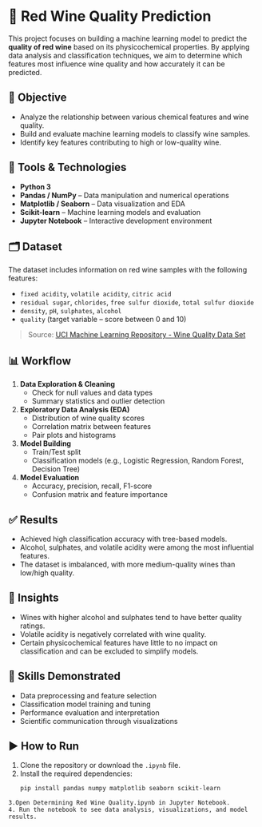 # 🍷 Red Wine Quality Prediction

This project focuses on building a machine learning model to predict the **quality of red wine** based on its physicochemical properties. By applying data analysis and classification techniques, we aim to determine which features most influence wine quality and how accurately it can be predicted.

## 🎯 Objective

- Analyze the relationship between various chemical features and wine quality.
- Build and evaluate machine learning models to classify wine samples.
- Identify key features contributing to high or low-quality wine.

## 🧰 Tools & Technologies

- **Python 3**
- **Pandas / NumPy** – Data manipulation and numerical operations
- **Matplotlib / Seaborn** – Data visualization and EDA
- **Scikit-learn** – Machine learning models and evaluation
- **Jupyter Notebook** – Interactive development environment

## 🗂️ Dataset

The dataset includes information on red wine samples with the following features:
- `fixed acidity`, `volatile acidity`, `citric acid`
- `residual sugar`, `chlorides`, `free sulfur dioxide`, `total sulfur dioxide`
- `density`, `pH`, `sulphates`, `alcohol`
- `quality` (target variable – score between 0 and 10)

> Source: [UCI Machine Learning Repository - Wine Quality Data Set](https://archive.ics.uci.edu/ml/datasets/Wine+Quality)

## 📊 Workflow

1. **Data Exploration & Cleaning**
   - Check for null values and data types
   - Summary statistics and outlier detection
2. **Exploratory Data Analysis (EDA)**
   - Distribution of wine quality scores
   - Correlation matrix between features
   - Pair plots and histograms
3. **Model Building**
   - Train/Test split
   - Classification models (e.g., Logistic Regression, Random Forest, Decision Tree)
4. **Model Evaluation**
   - Accuracy, precision, recall, F1-score
   - Confusion matrix and feature importance

## ✅ Results

- Achieved high classification accuracy with tree-based models.
- Alcohol, sulphates, and volatile acidity were among the most influential features.
- The dataset is imbalanced, with more medium-quality wines than low/high quality.

## 📌 Insights

- Wines with higher alcohol and sulphates tend to have better quality ratings.
- Volatile acidity is negatively correlated with wine quality.
- Certain physicochemical features have little to no impact on classification and can be excluded to simplify models.

## 🧠 Skills Demonstrated

- Data preprocessing and feature selection
- Classification model training and tuning
- Performance evaluation and interpretation
- Scientific communication through visualizations

## ▶️ How to Run

1. Clone the repository or download the `.ipynb` file.
2. Install the required dependencies:
   ```bash
   pip install pandas numpy matplotlib seaborn scikit-learn
```
3.Open Determining Red Wine Quality.ipynb in Jupyter Notebook.
4. Run the notebook to see data analysis, visualizations, and model results.
